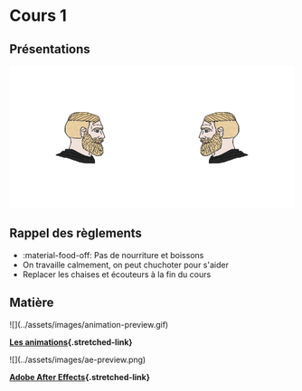 # Cours 1

## Présentations

![](../assets/images/presentations.png)

## Rappel des règlements

* :material-food-off: Pas de nourriture et boissons
* On travaille calmement, on peut chuchoter pour s'aider
* Replacer les chaises et écouteurs à la fin du cours

## Matière

<div class="grid grid-1-2" markdown>
  ![](../assets/images/animation-preview.gif)

  **[Les animations](./animations.md){.stretched-link}**
</div>

<div class="grid grid-1-2" markdown>
  ![](../assets/images/ae-preview.png)

  **[Adobe After Effects](./after-effects.md){.stretched-link}**
</div>
